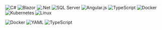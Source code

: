 ![C#](https://img.shields.io/badge/c%23-%235C2D91.svg?style=flat&logo=csharp&logoColor=white) 
![Blazor](https://img.shields.io/badge/blazor-%235C2D91.svg?style=flat&logo=blazor&logoColor=white) 
![.Net](https://img.shields.io/badge/.NET-%235C2D91?style=flat&logo=.net&logoColor=white) 
![SQL Server](https://img.shields.io/badge/SQL%20Server-CC2927?style=flat&logo=microsoft-sql-server&logoColor=white)
![Angular.js](https://img.shields.io/badge/angular.js-%23E23237.svg?style=flat&logo=angularjs&logoColor=white) 
![TypeScript](https://img.shields.io/badge/typescript-%23007ACC.svg?style=flat&logo=typescript&logoColor=white) 
![Docker](https://img.shields.io/badge/docker-%230db7ed.svg?style=flat&logo=docker&logoColor=white) 
![Kubernetes](https://img.shields.io/badge/kubernetes-%23326ce5.svg?style=flat&logo=kubernetes&logoColor=white) 
![Linux](https://img.shields.io/badge/Linux-FCC624?style=flat&logo=linux&logoColor=black)


![Docker](https://img.shields.io/badge/Docker-4m%20(100%25)-blue)
![YAML](https://img.shields.io/badge/YAML-0m%20(0%25)-gray)
![TypeScript](https://img.shields.io/badge/TypeScript-5m%20(100%25)-blue)





